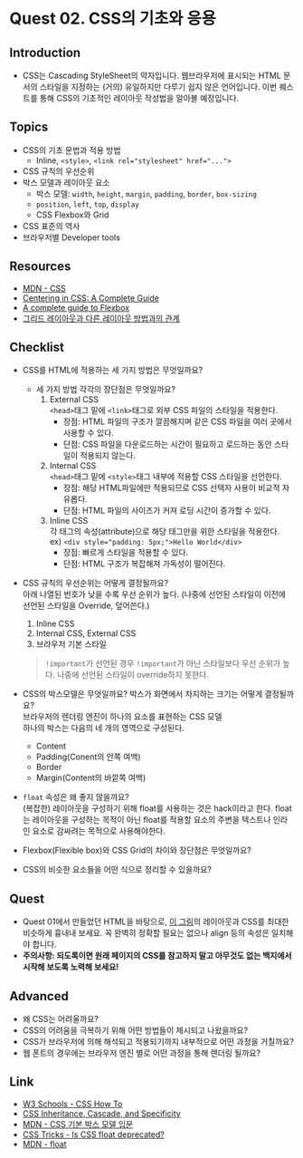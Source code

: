 # Quest 02. CSS의 기초와 응용

## Introduction
* CSS는 Cascading StyleSheet의 약자입니다. 웹브라우저에 표시되는 HTML 문서의 스타일을 지정하는 (거의) 유일하지만 다루기 쉽지 않은 언어입니다. 이번 퀘스트를 통해 CSS의 기초적인 레이아웃 작성법을 알아볼 예정입니다.

## Topics
* CSS의 기초 문법과 적용 방법
  * Inline, `<style>`, `<link rel="stylesheet" href="...">`
* CSS 규칙의 우선순위
* 박스 모델과 레이아웃 요소
  * 박스 모델: `width`, `height`, `margin`, `padding`, `border`, `box-sizing`
  * `position`, `left`, `top`, `display`
  * CSS Flexbox와 Grid
* CSS 표준의 역사
* 브라우저별 Developer tools

## Resources
* [MDN - CSS](https://developer.mozilla.org/ko/docs/Web/CSS)
* [Centering in CSS: A Complete Guide](https://css-tricks.com/centering-css-complete-guide/)
* [A complete guide to Flexbox](https://css-tricks.com/snippets/css/a-guide-to-flexbox/)
* [그리드 레이아웃과 다른 레이아웃 방법과의 관계](https://developer.mozilla.org/ko/docs/Web/CSS/CSS_Grid_Layout/%EA%B7%B8%EB%A6%AC%EB%93%9C_%EB%A0%88%EC%9D%B4%EC%95%84%EC%9B%83%EA%B3%BC_%EB%8B%A4%EB%A5%B8_%EB%A0%88%EC%9D%B4%EC%95%84%EC%9B%83_%EB%B0%A9%EB%B2%95%EA%B3%BC%EC%9D%98_%EA%B4%80%EA%B3%84)

## Checklist
* CSS를 HTML에 적용하는 세 가지 방법은 무엇일까요?
  * 세 가지 방법 각각의 장단점은 무엇일까요?
    1. External CSS  
      `<head>`태그 밑에 `<link>`태그로 외부 CSS 파일의 스타일을 적용한다.
        - 장점: HTML 파일의 구조가 깔끔해지며 같은 CSS 파일을 여러 곳에서 사용할 수 있다.
        - 단점: CSS 파일을 다운로드하는 시간이 필요하고 로드하는 동안 스타일이 적용되지 않는다.
    2. Internal CSS  
      `<head>`태그 밑에 `<style>`태그 내부에 적용할 CSS 스타일을 선언한다.
        - 장점: 해당 HTML파일에만 적용되므로 CSS 선택자 사용이 비교적 자유롭다.
        - 단점: HTML 파일의 사이즈가 커져 로딩 시간이 증가할 수 있다.
    3. Inline CSS  
      각 태그의 속성(attribute)으로 해당 태그만을 위한 스타일을 적용한다.  
      ex) `<div style="padding: 5px;">Hello World</div>`
        - 장점: 빠르게 스타일을 적용할 수 있다.
        - 단점: HTML 구조가 복잡해져 가독성이 떨어진다.

* CSS 규칙의 우선순위는 어떻게 결정될까요?  
  아래 나열된 번호가 낮을 수록 우선 순위가 높다. (나중에 선언된 스타일이 이전에 선언된 스타일을 Override, 덮어쓴다.)
  1. Inline CSS
  1. Internal CSS, External CSS
  1. 브라우저 기본 스타일

  > `!important`가 선언된 경우 `!important`가 아닌 스타일보다 우선 순위가 높다. 나중에 선언된 스타일이 override하지 못한다.

* CSS의 박스모델은 무엇일까요? 박스가 화면에서 차지하는 크기는 어떻게 결정될까요?  
  브라우저의 렌더링 엔진이 하나의 요소를 표현하는 CSS 모델  
  하나의 박스는 다음의 네 개의 영역으로 구성된다.
    - Content
    - Padding(Conent의 안쪽 여백)
    - Border
    - Margin(Content의 바깥쪽 여백)

* `float` 속성은 왜 좋지 않을까요?  
  (복잡한) 레이아웃을 구성하기 위해 float를 사용하는 것은 hack이라고 한다. float는 레이아웃을 구성하는 목적이 아닌 float를 적용할 요소의 주변을 텍스트나 인라인 요소로 감싸려는 목적으로 사용해야한다.

* Flexbox(Flexible box)와 CSS Grid의 차이와 장단점은 무엇일까요?
* CSS의 비슷한 요소들을 어떤 식으로 정리할 수 있을까요?

## Quest
* Quest 01에서 만들었던 HTML을 바탕으로, [이 그림](screen.png)의 레이아웃과 CSS를 최대한 비슷하게 흉내내 보세요. 꼭 완벽히 정확할 필요는 없으나 align 등의 속성은 일치해야 합니다.
* **주의사항: 되도록이면 원래 페이지의 CSS를 참고하지 말고 아무것도 없는 백지에서 시작해 보도록 노력해 보세요!**

## Advanced
* 왜 CSS는 어려울까요?
* CSS의 어려움을 극복하기 위해 어떤 방법들이 제시되고 나왔을까요?
* CSS가 브라우저에 의해 해석되고 적용되기까지 내부적으로 어떤 과정을 거칠까요?
* 웹 폰트의 경우에는 브라우저 엔진 별로 어떤 과정을 통해 렌더링 될까요?

## Link
- [W3 Schools - CSS How To](https://www.w3schools.com/css/css_howto.asp)
- [CSS Inheritance, Cascade, and Specificity](http://web.simmons.edu/~grabiner/comm244/weekfour/css-concepts.html)
- [MDN - CSS 기본 박스 모델 입문](https://developer.mozilla.org/ko/docs/Web/CSS/CSS_Box_Model/Introduction_to_the_CSS_box_model)
- [CSS Tricks - Is CSS float deprecated?](https://css-tricks.com/is-css-float-deprecated/)
- [MDN - float](https://developer.mozilla.org/en-US/docs/Web/CSS/float)
